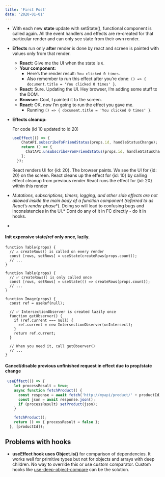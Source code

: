 ```yaml
---
title: 'First Post'
date: '2020-01-01'
---
```


* With each new  **state** update with setState(), functional component is called again. All the event handlers and effects are re-created for that particular render and can only see state from their own render.

* **Effects** run only **after** render is done by react and screen is painted with values only from that render.

  - **React:** Give me the UI when the state is `0`.
  - **Your component:**
    - Here’s the render result: `You clicked 0 times`.
    - Also remember to run this effect after you’re done: `() => { document.title = 'You clicked 0 times' }`.
  - **React:** Sure. Updating the UI. Hey browser, I’m adding some stuff to the DOM.
  - **Browser:** Cool, I painted it to the screen.
  - **React:** OK, now I’m going to run the effect you gave me.
    - Running `() => { document.title = 'You clicked 0 times' }`.

* **Effects cleanup:**

  For code (id 10 updated to id 20)

  ```jsx
  useEffect(() => {
      ChatAPI.subscribeToFriendStatus(props.id, handleStatusChange);
      return () => {
        ChatAPI.unsubscribeFromFriendStatus(props.id, handleStatusChange);
      };
    });
  ```

  React renders UI for {id: 20}.
  The browser paints. We see the UI for {id: 20} on the screen.
  React cleans up the effect for {id: 10} by calling effect cleanup from previous render
  React runs the effect for {id: 20} within this render

* *Mutations, subscriptions, timers, logging, and other side effects are not allowed inside the main body of a function component (referred to as React’s* *render phase**). Doing so will lead to confusing bugs and inconsistencies in the UI.* Dont do any of it in FC directly - do it in hooks.

* 

#### Init expensive state/ref only once, lazily.

```
function Table(props) {
  // ⚠️ createRows() is called on every render
  const [rows, setRows] = useState(createRows(props.count));
  // ...
}
```

```
function Table(props) {
  // ✅ createRows() is only called once
  const [rows, setRows] = useState(() => createRows(props.count));
  // ...
}
```

```
function Image(props) {
  const ref = useRef(null);

  // ✅ IntersectionObserver is created lazily once
  function getObserver() {
    if (ref.current === null) {
      ref.current = new IntersectionObserver(onIntersect);
    }
    return ref.current;
  }

  // When you need it, call getObserver()
  // ...
}
```



#### Cancel/disable previous unfinished request in effect due to prop/state change

```javascript
 useEffect(() => {
    let processResult = true;
    async function fetchProduct() {
      const response = await fetch('http://myapi/product/' + productId);
      const json = await response.json();
      if (processResult) setProduct(json);
    }

    fetchProduct();
    return () => { processResult = false };
  }, [productId]);
```



## Problems with hooks

* **useEffect hook uses Object.is()** for comparison of dependencies. It works well for primitive types but not for objects and arrays with deep children. No way to override this or use custom comparator.
  Custom hooks like [use-deep-object-compare](https://github.com/kentcdodds/use-deep-compare-effect) can be the solution.
